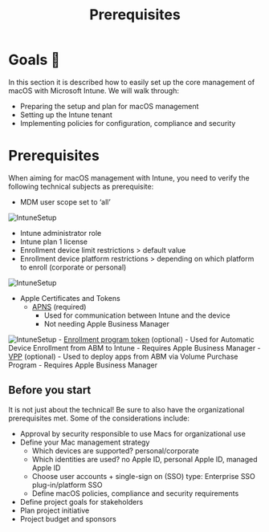 ﻿---
title: Prerequisites
description: Learn about the prerequisites for macOS management with Intune.
sidebar:
    order: 1
---

# Goals 🎯
In this section it is described how to easily set up the core management of macOS with Microsoft Intune. We will walk through:

 - Preparing the setup and plan for macOS management
 - Setting up the Intune tenant
 - Implementing policies for configuration, compliance and security

# Prerequisites
When aiming for macOS management with Intune, you need to verify the following technical subjects as prerequisite:
-   MDM user scope set to ‘all’

![IntuneSetup](/src/assets/IntuneSetup/mdmscope.png)
-   Intune administrator role
- Intune plan 1 license
-   Enrollment device limit restrictions > default value
-   Enrollment device platform restrictions > depending on which platform to enroll (corporate or personal)

![IntuneSetup](/src/assets/IntuneSetup/enrollmentrestrictions.png)
-   Apple Certificates and Tokens
    -   [APNS](https://learn.microsoft.com/en-us/mem/intune/enrollment/apple-mdm-push-certificate-get) (required)
        -   Used for communication between Intune and the device
        -   Not needing Apple Business Manager

![IntuneSetup](/src/assets/IntuneSetup/apns.png)
    -   [Enrollment program token](https://learn.microsoft.com/en-us/mem/intune/enrollment/macos-enroll?ref=oceanleaf.ch#enable-enrollment-in-microsoft-intune) (optional)
        -   Used for Automatic Device Enrollment from ABM to Intune
        -   Requires Apple Business Manager
    -   [VPP](https://learn.microsoft.com/en-us/mem/intune/apps/vpp-apps-ios) (optional)
        -   Used to deploy apps from ABM via Volume Purchase Program
        -   Requires Apple Business Manager

## Before you start
It is not just about the technical! Be sure to also have the organizational prerequisites met. Some of the considerations include:
-   Approval by security responsible to use Macs for organizational use
-   Define your Mac management strategy
    -   Which devices are supported? personal/corporate
    -   Which identities are used? no Apple ID, personal Apple ID, managed Apple ID
    -   Choose user accounts + single-sign on (SSO) type: Enterprise SSO plug-in/platform SSO
    -   Define macOS policies, compliance and security requirements
-  Define project goals for stakeholders
- Plan project initiative
- Project budget and sponsors


